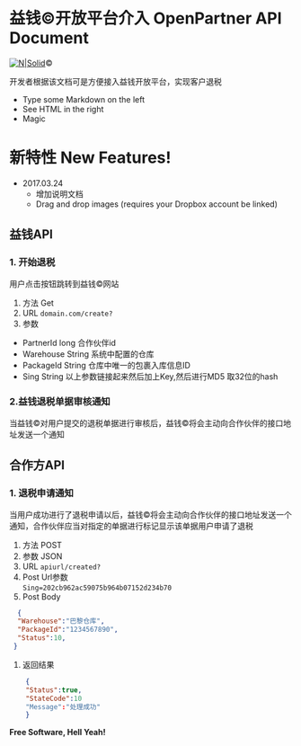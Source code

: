 # 益钱&copy;开放平台介入 OpenPartner API Document

[![N|Solid](https://www.cnyto.me/resources/images/logo.png)](https://partner.cnyto.me)&copy;

开发者根据该文档可是方便接入益钱开放平台，实现客户退税
  - Type some Markdown on the left
  - See HTML in the right
  - Magic

# 
# 新特性 New Features!
- 2017.03.24
  - 增加说明文档 
  - Drag and drop images (requires your Dropbox account be linked)

## 益钱API



### 1. 开始退税
 用户点击按钮跳转到益钱&copy;网站

 1. 方法 Get
 2. URL `domain.com/create?`
 2. 参数  
  - PartnerId long 合作伙伴id
  - Warehouse String 系统中配置的仓库
  - PackageId String 仓库中唯一的包裹入库信息ID
  - Sing String   以上参数链接起来然后加上Key,然后进行MD5 取32位的hash
 
 

   
### 2.益钱退税单据审核通知  
 当益钱&copy;对用户提交的退税单据进行审核后，益钱&copy;将会主动向合作伙伴的接口地址发送一个通知



## 合作方API

### 1. 退税申请通知
 当用户成功进行了退税申请以后，益钱&copy;将会主动向合作伙伴的接口地址发送一个通知，合作伙伴应当对指定的单据进行标记显示该单据用户申请了退税
	 
 1. 方法 POST
 1. 参数 JSON
 2. URL `apiurl/created?`
 1. Post Url参数  
   `Sing=202cb962ac59075b964b07152d234b70`  
 1. Post Body  
  
```json
  {
  "Warehouse":"巴黎仓库",
  "PackageId":"1234567890",
  "Status":10,
 }
```  

1. 返回结果  
 
```json
	{
	"Status":true,
	"StateCode":10
	"Message":"处理成功"
	}
```  	

 
**Free Software, Hell Yeah!**
